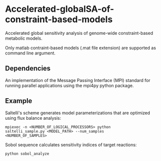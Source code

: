 # Accelerated-globalSA-of-constraint-based-models
Accelerated global sensitivity analysis of genome-wide constraint-based metabolic models.

Only matlab contraint-based models (.mat file extension) are supported as command line argument.

## Dependencies
An implementation of the Message Passing Interface (MPI) standard for running parallel applications using the mpi4py python package.

## Example

Saltelli's scheme generates model parameterizations that are optimized using flux balance analysis:

<code>mpiexec -n <NUMBER_OF_LOGICAL_PROCESSORS> python saltelli_sample.py <MODEL_PATH> --num_samples <NUMBER_OF_SAMPLES></code>

Sobol sequence calculates sensitivity indices of target reactions:

<code>python sobol_analyze</code>
